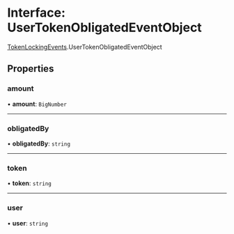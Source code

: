 # Interface: UserTokenObligatedEventObject

[TokenLockingEvents](../modules/TokenLockingEvents.md).UserTokenObligatedEventObject

## Properties

### amount

• **amount**: `BigNumber`

___

### obligatedBy

• **obligatedBy**: `string`

___

### token

• **token**: `string`

___

### user

• **user**: `string`
